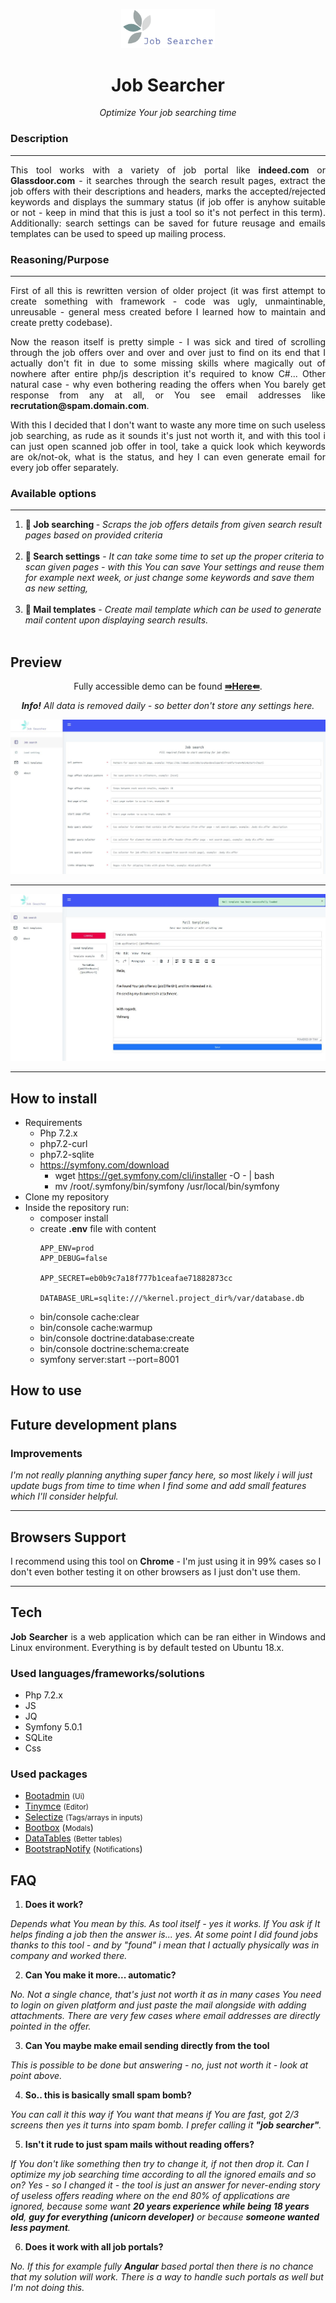 <p align="center">
<img src="https://github.com/Volmarg/job-searcher/blob/master/github/logo.png?raw=true" width="150px;" />
</p>

<h1 align="center"> Job Searcher </h1>
<p align="center"><i>Optimize Your job searching time</i></p>

<h3>Description</h3>
<hr>
<p align="justify">
    This tool works with a variety of job portal like <b>indeed.com</b> or <b>Glassdoor.com</b> - it searches through the search result pages, extract the job offers with their descriptions and headers, marks the accepted/rejected keywords and displays the summary status (if job offer is anyhow suitable or not - keep in mind that this is just a tool so it's not perfect in this term). Additionally: search settings can be saved for future reusage and emails templates can be used to speed up mailing process.
</p>

<h3>Reasoning/Purpose</h3>
<hr>

<p align="justify">
    First of all this is rewritten version of older project (it was first attempt to create something with framework - code was ugly, unmaintinable, unreusable - general mess created before I learned how to maintain and create pretty codebase).
</p>

<p align="justify">
    Now the reason itself is pretty simple - I was sick and tired of scrolling through the job offers over and over and over just to find on its end that I actually don't fit in due to some missing skills where magically out of nowhere after entire php/js description it's required to know C#... Other natural case - why even bothering reading the offers when You barely get response from any at all, or You see email addresses like <b>recrutation@spam.domain.com</b>.
</p>

<p align="justify">
    With this I decided that I don't want to waste any more time on such useless job searching, as rude as it sounds it's just not worth it, and with this tool i can just open scanned job offer in tool, take a quick look which keywords are ok/not-ok, what is the status, and hey I can even generate email for every job offer separately.
</p>

<h3>Available options</h3>
<hr>

<ol>
    <li><b style="display:inline">🔎 Job searching </b> - <span align="justify"><i>Scraps the job offers details from given search result pages based on provided criteria</i>
        </span></li><br/>
        <li><b>💾 Search settings</b> <span align="justify"> - <i>It can take some time to set up the proper criteria to scan given pages - with this You can save Your settings and reuse them for example next week, or just change some keywords and save them as new setting,</i></span></li><br/>
        <li><b>📨 Mail templates</b> - <span align="justify"> <i>Create mail template which can be used to generate mail content upon displaying search results.
            </i></span></li><br/>
</ol>

<h2>Preview</h2>

<p align="center">Fully accessible demo can be found <a href="http://185.204.216.136:8001"><b>⇛Here⇚</b></a>.</p>
<p align="center"><i><b>Info!</b> All data is removed daily - so better don't store any settings here.</i></p>

<img src="https://github.com/Volmarg/job-searcher/blob/master/github/screen1.jpg?raw=true">

<hr>	
	
<img src="https://github.com/Volmarg/job-searcher/blob/master/github/screen2.jpg?raw=true">

</div>

<hr>

<h2>How to install</h2>

- Requirements
  - Php 7.2.x
  - php7.2-curl
  - php7.2-sqlite
  - https://symfony.com/download 
    - wget https://get.symfony.com/cli/installer -O - | bash
    - mv /root/.symfony/bin/symfony /usr/local/bin/symfony
- Clone my repository
- Inside the repository run:
  - composer install
  - create <b>.env</b> file with content
	````
	APP_ENV=prod
	APP_DEBUG=false

	APP_SECRET=eb0b9c7a18f777b1ceafae71882873cc

	DATABASE_URL=sqlite:///%kernel.project_dir%/var/database.db
	````
  - bin/console cache:clear
  - bin/console cache:warmup
  - bin/console doctrine:database:create
  - bin/console doctrine:schema:create
  - symfony server:start --port=8001


<h2>How to use</h2>

<h2>Future development plans</h2>

<h3>Improvements</h3>
<p>
	<i>I'm not really planning anything super fancy here, so most likely i will just update bugs from time to time when I find some and add small features which I'll consider helpful.</i>
</p>	
<hr>

<h2>Browsers Support</h2>
<p>
	I recommend using this tool on <b>Chrome</b> - I'm just using it in 99% cases so I don't even bother testing it on other browsers as I just don't use them.
</p>

<hr>

<h2>Tech</h2>
<p style="text-align:justify;">
	<b>Job Searcher</b> is a web application which can be ran either in Windows and Linux environment. Everything is by default tested on Ubuntu 18.x.
</p>

<h3>Used languages/frameworks/solutions</h3>

<ul>
<li>Php 7.2.x</li>
<li>JS</li>
<li>JQ</li>
<li>Symfony 5.0.1</li>
<li>SQLite</li>
<li>Css</li>
</ul>

<h3>Used packages</h3>
<ul>
<li><a href="https://github.com/iamshipon1988/bootadmin">Bootadmin</a> <small>(Ui)</small></li>
<li><a href="https://github.com/tinymce/">Tinymce</a> <small>(Editor)</small></li>
<li><a href="https://github.com/selectize">Selectize</a> <small>(Tags/arrays in inputs)</small></li>
<li><a href="https://github.com/makeusabrew/bootbox">Bootbox</a> (<small>Modals</small>)
</li>
<li><a href="https://github.com/DataTables/DataTables">DataTables</a> <small>(Better tables)</small></li>
<li><a href="https://github.com/mouse0270/bootstrap-notify">BootstrapNotify</a> (<small>Notifications</small>)</li>
</ul>

<h2>FAQ</h2>

1. <b>Does it work?</b>
<p>
<i>
Depends what You mean by this. As tool itself - yes it works. If You ask if It helps finding a job then the answer is... yes. At some point I did found jobs thanks to this tool - and by "found" i mean that I actually physically was in company and worked there.
</i>
</p>

2. <b>Can You make it more... automatic?</b>
<p>
<i>
No. Not a single chance, that's just not worth it as in many cases You need to login on given platform and just paste the mail alongside with adding attachments. There are very few cases where email addresses are directly pointed in the offer.
</i>
</p>

3. <b>Can You maybe make email sending directly from the tool</b>
<p>
<i>
This is possible to be done but answering - no, just not worth it - look at point above.
</i>
</p>

4. <b>So.. this is basically small spam bomb?</b>
<p>
<i>
You can call it this way if You want that means if You are fast, got 2/3 screens then yes it turns into spam bomb. I prefer calling it <b>"job searcher"</b>.
</i>
</p>

5. <b>Isn't it rude to just spam mails without reading offers?</b>
<p>
<i>
If You don't like something then try to change it, if not then drop it. Can I optimize my job searching time according to all the ignored emails and so on? Yes - so I changed it - the tool is just an answer for never-ending story of useless offers reading where on the end 80% of applications are ignored, because some want <b>20 years experience while being 18 years old</b>, <b>guy for everything (unicorn developer)</b> or because <b>someone wanted less payment</b>.
</i>
</p>

6. <b>Does it work with all job portals?</b>
<p>
<i>
	No. If this for example fully <b>Angular</b> based portal then there is no chance that my solution will work. There is a way to handle such portals as well but I'm not doing this.
</i>
</p>

